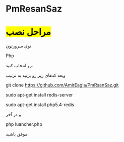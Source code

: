 # PmResanSaz
<h1><mark>مراحل نصب</mark></h1>

توی سرورتون

Php

رو انتخاب کنید.

وبعد کدهای زیر رو بزنید به ترتیب

git clone https://github.com/AmirEagla/PmRsanSaz.git

sudo apt-get install redis-server

sudo apt-get install php5.4-redis

و در آخر

php luancher.php

موفق باشید.
